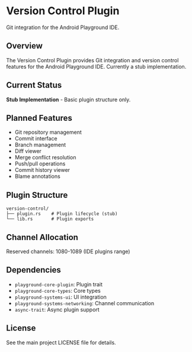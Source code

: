 # Version Control Plugin

Git integration for the Android Playground IDE.

## Overview

The Version Control Plugin provides Git integration and version control features for the Android Playground IDE. Currently a stub implementation.

## Current Status

**Stub Implementation** - Basic plugin structure only.

## Planned Features

- Git repository management
- Commit interface
- Branch management
- Diff viewer
- Merge conflict resolution
- Push/pull operations
- Commit history viewer
- Blame annotations

## Plugin Structure

```
version-control/
├── plugin.rs    # Plugin lifecycle (stub)
└── lib.rs       # Plugin exports
```

## Channel Allocation

Reserved channels: 1080-1089 (IDE plugins range)

## Dependencies

- `playground-core-plugin`: Plugin trait
- `playground-core-types`: Core types
- `playground-systems-ui`: UI integration
- `playground-systems-networking`: Channel communication
- `async-trait`: Async plugin support

## License

See the main project LICENSE file for details.